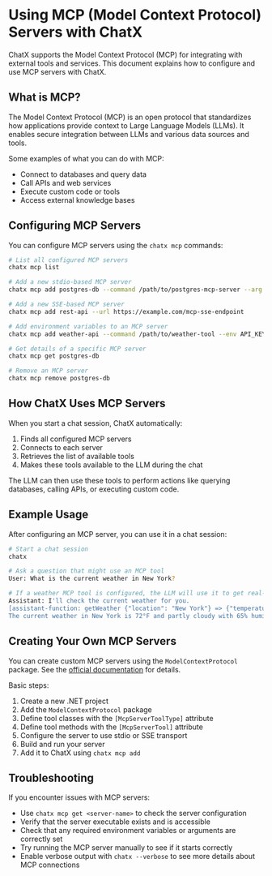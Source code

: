 # Using MCP (Model Context Protocol) Servers with ChatX

ChatX supports the Model Context Protocol (MCP) for integrating with external tools and services. This document explains how to configure and use MCP servers with ChatX.

## What is MCP?

The Model Context Protocol (MCP) is an open protocol that standardizes how applications provide context to Large Language Models (LLMs). It enables secure integration between LLMs and various data sources and tools.

Some examples of what you can do with MCP:
- Connect to databases and query data
- Call APIs and web services
- Execute custom code or tools
- Access external knowledge bases

## Configuring MCP Servers

You can configure MCP servers using the `chatx mcp` commands:

```bash
# List all configured MCP servers
chatx mcp list

# Add a new stdio-based MCP server
chatx mcp add postgres-db --command /path/to/postgres-mcp-server --arg --connection-string --arg "postgres://user:pass@localhost:5432/mydb"

# Add a new SSE-based MCP server
chatx mcp add rest-api --url https://example.com/mcp-sse-endpoint

# Add environment variables to an MCP server
chatx mcp add weather-api --command /path/to/weather-tool --env API_KEY=abc123 --env CACHE_DIR=/tmp

# Get details of a specific MCP server
chatx mcp get postgres-db

# Remove an MCP server
chatx mcp remove postgres-db
```

## How ChatX Uses MCP Servers

When you start a chat session, ChatX automatically:

1. Finds all configured MCP servers
2. Connects to each server
3. Retrieves the list of available tools
4. Makes these tools available to the LLM during the chat

The LLM can then use these tools to perform actions like querying databases, calling APIs, or executing custom code.

## Example Usage

After configuring an MCP server, you can use it in a chat session:

```bash
# Start a chat session
chatx

# Ask a question that might use an MCP tool
User: What is the current weather in New York?

# If a weather MCP tool is configured, the LLM will use it to get real-time data
Assistant: I'll check the current weather for you.
[assistant-function: getWeather {"location": "New York"} => {"temperature": 72, "condition": "Partly Cloudy", "humidity": 65}]
The current weather in New York is 72°F and partly cloudy with 65% humidity.
```

## Creating Your Own MCP Servers

You can create custom MCP servers using the `ModelContextProtocol` package. See the [official documentation](https://github.com/modelcontextprotocol/csharp-sdk) for details.

Basic steps:
1. Create a new .NET project
2. Add the `ModelContextProtocol` package
3. Define tool classes with the `[McpServerToolType]` attribute
4. Define tool methods with the `[McpServerTool]` attribute
5. Configure the server to use stdio or SSE transport
6. Build and run your server
7. Add it to ChatX using `chatx mcp add`

## Troubleshooting

If you encounter issues with MCP servers:

- Use `chatx mcp get <server-name>` to check the server configuration
- Verify that the server executable exists and is accessible
- Check that any required environment variables or arguments are correctly set
- Try running the MCP server manually to see if it starts correctly
- Enable verbose output with `chatx --verbose` to see more details about MCP connections